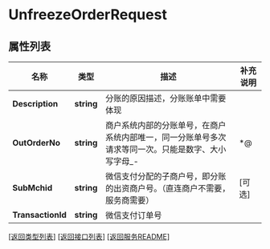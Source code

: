 # UnfreezeOrderRequest

## 属性列表

名称 | 类型 | 描述 | 补充说明
------------ | ------------- | ------------- | -------------
**Description** | **string** | 分账的原因描述，分账账单中需要体现 | 
**OutOrderNo** | **string** | 商户系统内部的分账单号，在商户系统内部唯一，同一分账单号多次请求等同一次。只能是数字、大小写字母_-|*@  | 
**SubMchid** | **string** | 微信支付分配的子商户号，即分账的出资商户号。（直连商户不需要，服务商需要） | [可选] 
**TransactionId** | **string** | 微信支付订单号 | 

[\[返回类型列表\]](README.md#类型列表)
[\[返回接口列表\]](README.md#接口列表)
[\[返回服务README\]](README.md)


